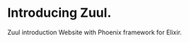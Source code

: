 Introducing Zuul.
============================================

Zuul introduction Website with Phoenix framework for Elixir.